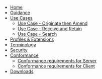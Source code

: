 
<ul class="nav navbar-nav">
  <li>
    <a href="index.html">Home</a>
  </li>
  <li>
    <a href="guidance.html">Guidance</a>
  </li>

  <li class="dropdown">
    <a href="#" data-toggle="dropdown" class="dropdown-toggle">Use Cases<b class="caret">
      </b>  <!-- Skin Wound Assessment Individual Use Cases -->
    </a>
    <ul class="dropdown-menu">
      <li>
        <a href="usecase-originate.html">Use Case - Originate then Amend</a>
      </li>
      <li>
        <a href="usecase-receive.html">Use Case - Receive and Retain</a>
      </li>
      <li>
        <a href="usecase-search.html">Use Case - Search</a>
      </li>
    </ul>
  </li>

  <li>
    <a href="profiles.html">Profiles &amp; Extensions</a>
  </li>
  <!-- Uncomment when search parameters or operations are defined
  <li>
    <a href="searchparameters.html">Search Params &amp; Operations</a>
  </li>
  -->
  <li>
    <a href="terminology.html">Terminology</a>
  </li>
  <li>
    <a href="security.html">Security</a>
  </li>
  <li class="dropdown">
    <a href="#" data-toggle="dropdown" class="dropdown-toggle">Conformance<b class="caret">
      </b>
    </a>
    <ul class="dropdown-menu">
      <li>
        <a href="CapabilityStatement-server.html">Conformance requirements for Server</a>
      </li>
      <li>
        <a href="CapabilityStatement-client.html">Conformance requirements for Client</a>
      </li>
    </ul>
  </li>
  <li>
    <a href="downloads.html">Downloads</a>
  </li>
</ul>
